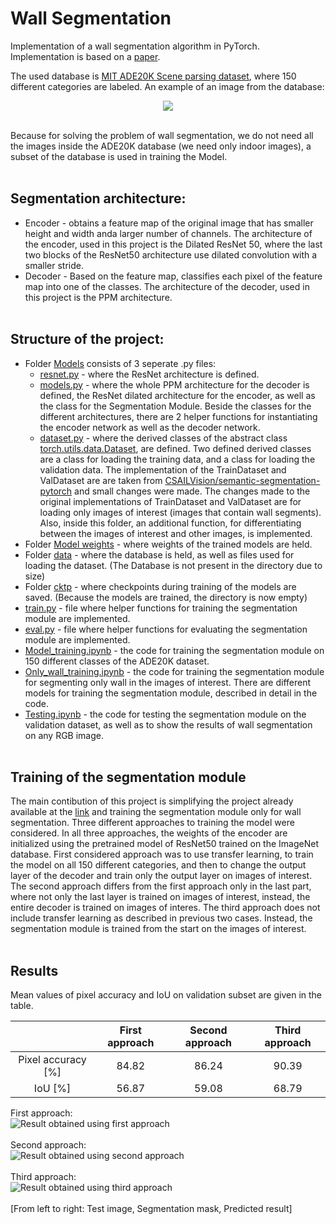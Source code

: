 # Wall Segmentation

Implementation of a wall segmentation algorithm in PyTorch. Implementation is based on a [paper](https://arxiv.org/abs/1612.01105).<br/> 

The used database is [MIT ADE20K Scene parsing dataset](http://sceneparsing.csail.mit.edu/), where 150 different categories are labeled.
An example of an image from the database:<br/> 

<p align="center">
  <img src="https://github.com/bjekic/WallSegmentation/blob/main/readme%20supplementary/Examples%20from%20database.png"><br/> <br/> 
</p>

Because for solving the problem of wall segmentation, we do not need all the images inside the ADE20K database (we need only indoor images), a subset of the database is used in
training the Model.<br/> <br/>

## Segmentation architecture:<br/> 
 - Encoder - obtains a feature map of the original image that has smaller height and width anda larger number of channels. The architecture of the encoder, used in this
project is the Dilated ResNet 50, where the last two blocks of the ResNet50 architecture use dilated convolution with a smaller stride. <br/> 
 - Decoder - Based on the feature map, classifies each pixel of the feature map into one of the classes. The architecture of the decoder, used in this project is the 
PPM architecture.<br/> <br/> 

## Structure of the project:<br/>
 - Folder [Models](https://github.com/bjekic/WallSegmentation/tree/main/Models) consists of 3 seperate .py files: <br/> 
   - [resnet.py](https://github.com/bjekic/WallSegmentation/blob/main/Models/resnet.py) - where the ResNet architecture is defined. <br/>
   - [models.py](https://github.com/bjekic/WallSegmentation/blob/main/Models/models.py) - where the whole PPM architecture for the decoder is defined, the ResNet dilated architecture for the
encoder, as well as the class for the Segmentation Module. Beside the classes for the different architectures, there are
2 helper functions for instantiating the encoder network as well as the decoder network.<br/>
   - [dataset.py](https://github.com/bjekic/WallSegmentation/blob/main/Models/dataset.py) - where the derived classes of the abstract class [torch.utils.data.Dataset](https://pytorch.org/docs/stable/data.html), are defined. 
Two defined derived classes are a class for loading the training data, and a class for loading the validation data. The implementation of the TrainDataset and ValDataset are
are taken from [CSAILVision/semantic-segmentation-pytorch](https://github.com/CSAILVision/semantic-segmentation-pytorch) and small changes were made. The changes made to the 
original implementations of TrainDataset and ValDataset are for loading only images of interest (images that contain wall segments). Also, inside this folder, 
an additional function, for differentiating between the images of interest and other images, is implemented. <br/>
 - Folder [Model weights](https://github.com/bjekic/WallSegmentation/tree/main/Model%20weights) - where weights of the trained models are held.<br/>
 - Folder [data](https://github.com/bjekic/WallSegmentation/tree/main/data) - where the database is held, as well as files used for loading the dataset.  (The Database is not present in the directory due to size) <br/>
 - Folder [cktp](https://github.com/bjekic/WallSegmentation/blob/main/ckpt/README.md) - where checkpoints during training of the models are saved. (Because the models are trained, the directory is now empty)<br/>
 - [train.py](https://github.com/bjekic/WallSegmentation/blob/main/train.py) - file where helper functions for training the segmentation module are implemented.<br/>
 - [eval.py](https://github.com/bjekic/WallSegmentation/blob/main/eval.py) - file where helper functions for evaluating the segmentation module are implemented. <br/>
 - [Model_training.ipynb](https://github.com/bjekic/WallSegmentation/blob/main/Model_training.ipynb) - the code for training the segmentation module on 150 different classes of the ADE20K dataset.<br/>
 - [Only_wall_training.ipynb](https://github.com/bjekic/WallSegmentation/blob/main/Only_wall_training.ipynb) - the code for training the segmentation module for segmenting only wall in the images of interest.
There are different models for training the segmentation module, described in detail in the code. <br/>
 - [Testing.ipynb](https://github.com/bjekic/WallSegmentation/blob/main/Testing.ipynb) - the code for testing the segmentation module on the validation dataset, as well as to show the results of wall segmentation on any RGB image.<br/><br/>



## Training of the segmentation module<br/>

The main contibution of this project is simplifying the project already available at the [link](https://github.com/CSAILVision/semantic-segmentation-pytorch) and training the segmentation module only for wall segmentation. Three different approaches to training the model were considered. In all three approaches, the weights of the encoder are initialized using the pretrained model of ResNet50 trained on the ImageNet database. First considered approach was to use transfer learning, to train the model on all 150 different categories, and then to change the output layer of the decoder and train only the output layer on images of interest. The second approach differs from the first approach only in the last part, where not only the last layer is trained on images of interest, instead, the entire decoder is trained on images of interes. The third approach does not include transfer learning as described in previous two cases. Instead, the segmentation module is trained from the start on the images of interest. <br/><br/>

## Results<br/>

Mean values of pixel accuracy and IoU on validation subset are given in the table.

|                  |  First approach  | Second approach  |  Third approach  |
|:----------------:|:----------------:|:----------------:|:----------------:|
|Pixel accuracy [%]|      84.82       |      86.24       |      90.39       |
|IoU [%]           |      56.87       |      59.08       |      68.79       |

First approach: <br/> 
![Result obtained using first approach](https://github.com/bjekic/WallSegmentation/blob/main/readme%20supplementary/First%20approach.png)<br/> <br/> 
Second approach:<br/> 
![Result obtained using second approach](https://github.com/bjekic/WallSegmentation/blob/main/readme%20supplementary/Second%20approach.png)<br/> <br/>
Third approach:<br/> 
![Result obtained using third approach](https://github.com/bjekic/WallSegmentation/blob/main/readme%20supplementary/Third%20approach.png)<br/> <br/>
[From left to right: Test image, Segmentation mask, Predicted result]
